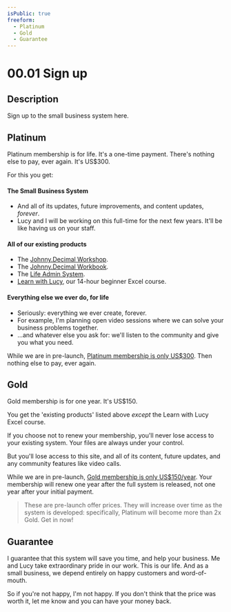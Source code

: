 ```yaml
---
isPublic: true
freeform:
  - Platinum
  - Gold
  - Guarantee
---
```


# 00.01 Sign up

## Description

Sign up to the small business system here.

## Platinum

Platinum membership is for life. It's a one-time payment. There's nothing else to pay, ever again. It's US$300.

For this you get:

#### The Small Business System

- And all of its updates, future improvements, and content updates, _forever_.
- Lucy and I will be working on this full-time for the next few years. It'll be like having us on your staff.

#### All of our existing products

- The [Johnny.Decimal Workshop](https://jdcm.al/14.22).
- The [Johnny.Decimal Workbook](https://jdcm.al/14.21).
- The [Life Admin System](https://jdcm.al/14.11).
- [Learn with Lucy](https://jdcm.al/32.02), our 14-hour beginner Excel course.

#### Everything else we ever do, for life

- Seriously: everything we ever create, forever.
- For example, I'm planning open video sessions where we can solve your business problems together.
- …and whatever else you ask for: we'll listen to the community and give you what you need.

While we are in pre-launch, [Platinum membership is only US$300](https://store.johnnydecimal.com/cart/43063017111688:1). Then nothing else to pay, ever again.

## Gold

Gold membership is for one year. It's US$150.

You get the 'existing products' listed above _except_ the Learn with Lucy Excel course.

If you choose not to renew your membership, you'll never lose access to your existing system. Your files are always under your control.

But you'll lose access to this site, and all of its content, future updates, and any community features like video calls.

While we are in pre-launch, [Gold membership is only US$150/year](https://store.johnnydecimal.com/cart/43069054648456:1). Your membership will renew one year after the full system is released, not one year after your initial payment.

> These are pre-launch offer prices. They will increase over time as the system is developed: specifically, Platinum will become more than 2x Gold. Get in now!

## Guarantee

I guarantee that this system will save you time, and help your business. Me and Lucy take extraordinary pride in our work. This is our life. And as a small business, we depend entirely on happy customers and word-of-mouth.

So if you're not happy, I'm not happy. If you don't think that the price was worth it, let me know and you can have your money back.
